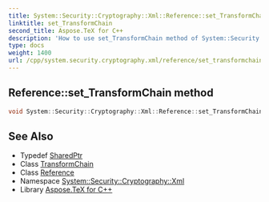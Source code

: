 ```yaml
---
title: System::Security::Cryptography::Xml::Reference::set_TransformChain method
linktitle: set_TransformChain
second_title: Aspose.TeX for C++
description: 'How to use set_TransformChain method of System::Security::Cryptography::Xml::Reference class in C++.'
type: docs
weight: 1400
url: /cpp/system.security.cryptography.xml/reference/set_transformchain/
---
```

## Reference::set_TransformChain method




```cpp
void System::Security::Cryptography::Xml::Reference::set_TransformChain(SharedPtr<TransformChain> value)
```

## See Also

* Typedef [SharedPtr](../../../system/sharedptr/)
* Class [TransformChain](../../transformchain/)
* Class [Reference](../)
* Namespace [System::Security::Cryptography::Xml](../../)
* Library [Aspose.TeX for C++](../../../)
